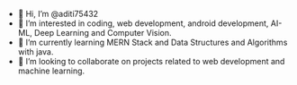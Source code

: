 - 👋 Hi, I’m @aditi75432
- 👀 I’m interested in coding, web development, android development, AI-ML, Deep Learning and Computer Vision.
- 🌱 I’m currently learning MERN Stack and Data Structures and Algorithms with java.
- 💞️ I’m looking to collaborate on projects related to web development and machine learning.

<!---
aditi75432/aditi75432 is a ✨ special ✨ repository because its `README.md` (this file) appears on your GitHub profile.
You can click the Preview link to take a look at your changes.
--->
